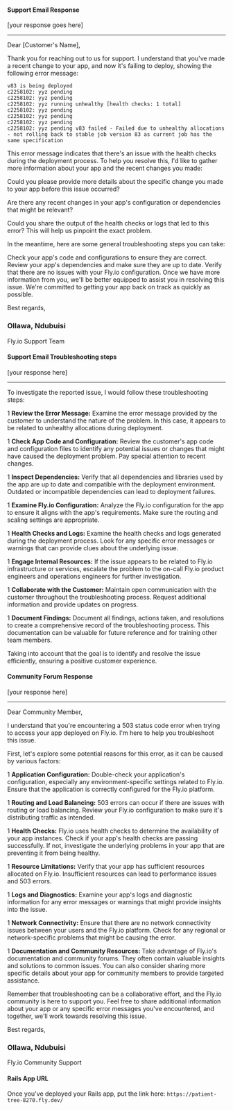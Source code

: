#### Support Email Response

[your response goes here]

---

Dear [Customer's Name],

Thank you for reaching out to us for support. I understand that you've made a recent change to your app, and now it's failing to deploy, showing the following error message:

```vbnet
v83 is being deployed 
c2258102: yyz pending 
c2258102: yyz pending 
c2258102: yyz running unhealthy [health checks: 1 total] 
c2258102: yyz pending 
c2258102: yyz pending 
c2258102: yyz pending 
c2258102: yyz pending v83 failed - Failed due to unhealthy allocations - not rolling back to stable job version 83 as current job has the same specification

```


This error message indicates that there's an issue with the health checks during the deployment process. To help you resolve this, I'd like to gather more information about your app and the recent changes you made:

Could you please provide more details about the specific change you made to your app before this issue occurred?

Are there any recent changes in your app's configuration or dependencies that might be relevant?

Could you share the output of the health checks or logs that led to this error? This will help us pinpoint the exact problem.

In the meantime, here are some general troubleshooting steps you can take:

Check your app's code and configurations to ensure they are correct.
Review your app's dependencies and make sure they are up to date.
Verify that there are no issues with your Fly.io configuration.
Once we have more information from you, we'll be better equipped to assist you in resolving this issue. We're committed to getting your app back on track as quickly as possible.

Best regards,
### Ollawa, Ndubuisi
Fly.io Support Team




#### Support Email Troubleshooting steps

[your response here]

---
To investigate the reported issue, I would follow these troubleshooting steps:

1 **Review the Error Message:** Examine the error message provided by the customer to understand the nature of the problem. In this case, it appears to be related to unhealthy allocations during deployment.

1 **Check App Code and Configuration:** Review the customer's app code and configuration files to identify any potential issues or changes that might have caused the deployment problem. Pay special attention to recent changes.

1 **Inspect Dependencies:** Verify that all dependencies and libraries used by the app are up to date and compatible with the deployment environment. Outdated or incompatible dependencies can lead to deployment failures.

1 **Examine Fly.io Configuration:** Analyze the Fly.io configuration for the app to ensure it aligns with the app's requirements. Make sure the routing and scaling settings are appropriate.

1 **Health Checks and Logs:** Examine the health checks and logs generated during the deployment process. Look for any specific error messages or warnings that can provide clues about the underlying issue.

1 **Engage Internal Resources:** If the issue appears to be related to Fly.io infrastructure or services, escalate the problem to the on-call Fly.io product engineers and operations engineers for further investigation.

1 **Collaborate with the Customer:** Maintain open communication with the customer throughout the troubleshooting process. Request additional information and provide updates on progress.

1 **Document Findings:** Document all findings, actions taken, and resolutions to create a comprehensive record of the troubleshooting process. This documentation can be valuable for future reference and for training other team members.

Taking into account that the goal is to identify and resolve the issue efficiently, ensuring a positive customer experience.



#### Community Forum Response

[your response here]

---

Dear Community Member,

I understand that you're encountering a 503 status code error when trying to access your app deployed on Fly.io. I'm here to help you troubleshoot this issue.

First, let's explore some potential reasons for this error, as it can be caused by various factors:

1 **Application Configuration:** Double-check your application's configuration, especially any environment-specific settings related to Fly.io. Ensure that the application is correctly configured for the Fly.io platform.

1 **Routing and Load Balancing:** 503 errors can occur if there are issues with routing or load balancing. Review your Fly.io configuration to make sure it's distributing traffic as intended.

1 **Health Checks:** Fly.io uses health checks to determine the availability of your app instances. Check if your app's health checks are passing successfully. If not, investigate the underlying problems in your app that are preventing it from being healthy.

1 **Resource Limitations:** Verify that your app has sufficient resources allocated on Fly.io. Insufficient resources can lead to performance issues and 503 errors.

1 **Logs and Diagnostics:** Examine your app's logs and diagnostic information for any error messages or warnings that might provide insights into the issue.

1 **Network Connectivity:** Ensure that there are no network connectivity issues between your users and the Fly.io platform. Check for any regional or network-specific problems that might be causing the error.

1 **Documentation and Community Resources:** Take advantage of Fly.io's documentation and community forums. They often contain valuable insights and solutions to common issues. You can also consider sharing more specific details about your app for community members to provide targeted assistance.

Remember that troubleshooting can be a collaborative effort, and the Fly.io community is here to support you. Feel free to share additional information about your app or any specific error messages you've encountered, and together, we'll work towards resolving this issue.

Best regards,
### Ollawa, Ndubuisi
Fly.io Community Support


#### Rails App URL

Once you've deployed your Rails app, put the link here: `https://patient-tree-8270.fly.dev/`